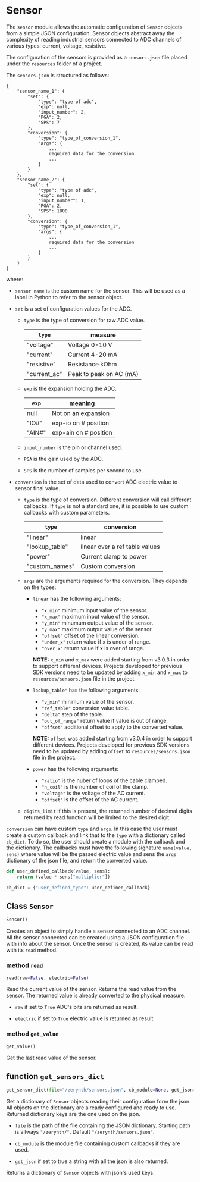 # Sensor

The `sensor` module allows the automatic configuration of `Sensor` objects from a simple JSON configuration. Sensor objects abstract away the complexity of reading industrial sensors connected to ADC channels of various types: current, voltage, resistive.

The configuration of the sensors is provided as a `sensors.json` file placed under the `resources` folder of a project.

The `sensors.json` is structured as follows:
```
{
    "sensor_name_1": {
        "set": {
            "type": "type of adc",
            "exp": null,
            "input_number": 2,
            "PGA": 2,
            "SPS": 7
        },
        "conversion": {
            "type": "type_of_conversion_1",
            "args": {
                ...
                required data for the conversion
                ...
            }
        }
    },
    "sensor_name_2": {
	    "set": {
	        "type": "type of adc",
	        "exp": null,
	        "input_number": 1,
	        "PGA": 2,
	        "SPS": 1000
    	},
    	"conversion": {
	        "type": "type_of_conversion_1",
	        "args": {
	    	    ...
                required data for the conversion
                ...
	        }
	    }
    }
}
```

where:

* `sensor name` is the custom name for the sensor. This will be used as a label in Python to refer to the sensor object.

* `set` is a set of configuration values for the ADC.

    - `type` is the type of conversion for raw ADC value.

        |    `type`    |         measure         |
        |--------------|-------------------------|
        | "voltage"    | Voltage 0-10 V          |
        | "current"    | Current 4-20 mA         |
        | "resistive"  | Resistance kOhm         |
        | "current_ac" | Peak to peak on AC (mA) |

    - `exp` is the expansion holding the ADC.

        |  `exp`  |        meaning        |
        |---------|-----------------------|
        | null    | Not on an expansion   |
        | "IO#"   | exp-io on # position  |
        | "AIN#"  | exp-ain on # position |

    - `input_number` is the pin or channel used.

    - `PGA` is the gain used by the ADC.

    - `SPS` is the number of samples per second to use.

* `conversion` is the set of data used to convert ADC electric value to sensor final value.

    - `type` is the type of conversion. Different conversion will call different callbacks. If `type` is not a standard one, it is possible to use custom callbacks with custom parameters.

        |     `type`     |           conversion           |
        |----------------|--------------------------------|
        | "linear"       | linear                         |
        | "lookup_table" | linear over a ref table values |
        | "power"        | Current clamp to power         |
        | "custom_names" | Custom conversion              |

    - `args` are the arguments required for the conversion. They depends on the types:

        * `linear` has the following arguments:
            - `"x_min"` minimum input value of the sensor.
            - `"x_max"` maximum input value of the sensor.
            - `"y_min"` minumum output value of the sensor.
            - `"y_max"` maximum output value of the sensor.
            - `"offset"` offset of the linear conversion.
            - `"under_x"` return value if x is under of range.
            - `"over_x"` return value if x is over of range.

            **NOTE:** `x_min` and `x_max` were added starting from v3.0.3 in order to
                    support different devices. Projects developed for previous SDK
                    versions need to be updated by adding `x_min` and `x_max` to
                    `resources/sensors.json` file in the project.

        * `lookup_table"` has the following arguments:

            - `"v_min"` minimum value of the sensor.
            - `"ref_table"` conversion value table.
            - `"delta"` step of the table.
            - `"out_of_range"` return value if value is out of range.
            - `"offset"` additional offset to apply to the converted value.

            **NOTE:** `offset` was added starting from v3.0.4 in order to
                    support different devices. Projects developed for previous SDK
                    versions need to be updated by adding `offset` to
                    `resources/sensors.json` file in the project.

        * `power` has the following arguments:

            - `"ratio"` is the nuber of loops of the cable clamped.
            - `"n_coil"` is the number of coil of the clamp.
            - `"voltage"` is the voltage of the AC current.
            - `"offset"` is the offset of the AC current.
    - `digits_limit` if this is present, the returned number of decimal digits returned by read function will be limited to the desired digit.

`conversion` can have custom `type` and `args`. In this case the user must create a custom callback and link that to the `type` with a dictionary called `cb_dict`.
To do so, the user should create a module with the callback and the dictionary.
The callbacks must have the following signature `name(value, sens)` where value will be the passed electric value and sens the `args` dictionary of the json file, and return the converted value.

```python
def user_defined_callback(value, sens):
    return (value * sens["multiplier"])

cb_dict = {"user_defined_type": user_defined_callback}
```


## Class `Sensor`
```python
Sensor()
```
Creates an object to simply handle a sensor connected to an ADC channel.
All the sensor connected can be created using a JSON configuration file with info about the sensor. Once the sensor is created, its value can be read with its `read` method.

### method `read`
```python
read(raw=False, electric=False)
```
Read the current value of the sensor.
Returns the  read value from the sensor. The returned value is already converted to the physical measure.

* `raw` if set to `True` ADC's bits are returned as result.

* `electric` if set to `True` electric value is returned as result.

### method `get_value`
```python
get_value()
```
Get the last read value of the sensor.

## function `get_sensors_dict`
```python
get_sensor_dict(file="/zerynth/sensors.json", cb_module=None, get_json=False)
```
Get a dictionary of `Sensor` objects reading their configuration form the json. All objects on the dictionary are already configured and ready to use. Returned dictionary keys are the one used on the json.

* `file` is the path of the file containing the JSON dictionary. Starting path is allways `"/zerynth/"`. Default `"/zerynth/sensors.json"`.

* `cb_module` is the module file containing custom callbacks if they are used.

* `get_json` if set to true a string with all the json is also returned.

Returns a dictionary of `Sensor` objects with json's used keys.
